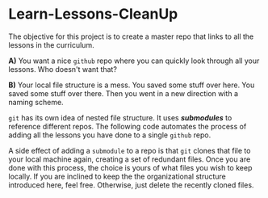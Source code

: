 # Learn-Lessons-CleanUp

The objective for this project is to create a master repo that links to all the lessons in the curriculum.  

**A)** You want a nice `github` repo where you can quickly look through all your lessons. Who doesn't want that?

**B)** Your local file structure is a mess. You saved some stuff over here. You saved some stuff over there. Then you went in a new direction with a naming scheme.

`git` has its own idea of nested file structure. It uses _**submodules**_ to reference different repos. The following code automates the process of adding all the lessons you have done to a single `github` repo. 

A side effect of adding a `submodule` to a repo is that `git` clones that file to your local machine again, creating a set of redundant files. Once you are done with this process, the choice is yours of what files you wish to keep locally. If you are inclined to keep the the organizational structure introduced here, feel free. Otherwise, just delete the recently cloned files.